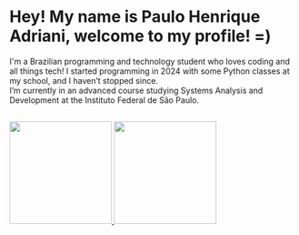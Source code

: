 # Hey! My name is Paulo Henrique Adriani, welcome to my profile! =)
I'm a Brazilian programming and technology student who loves coding and all things tech! I started programming in 2024 with some Python classes at my school, and I haven’t stopped since.
<br>
I’m currently in an advanced course studying Systems Analysis and Development at the Instituto Federal de São Paulo.

##

<div>
  <a href="https://github.com/pauloAdriani01">
  <img height="180em" src="https://github-readme-stats.vercel.app/api?username=pauloAdriani01&show_icons=true&theme=tokyonight">
  <img height="180em" src="https://github-readme-stats.vercel.app/api/top-langs/?username=pauloAdriani01&layout=compact&theme=tokyonight">
  </a>
</div>

##
